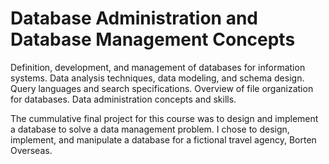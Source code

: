 # Database	Administration	and	Database	Management	Concepts

Definition, development, and management of databases for information systems. Data analysis techniques, data modeling, and schema design. Query languages and search specifications. Overview of file organization for databases. Data administration concepts and skills.

The cummulative final project for this course was to design	and	implement	a	database	to	solve	a	data	management	problem. I chose 	to design, implement, and manipulate a database for a fictional travel agency, Borten Overseas. 
